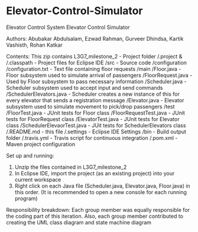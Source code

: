 # Elevator-Control-Simulator
Elevator Control System 
Elevator Control Simulator

Authors: Abubakar Abdulsalam, Ezwad Rahman, Gurveer Dhindsa, Kartik Vashisth, Rohan Katkar 

Contents:
This zip contains
	L3G7_milestone_2 - Project folder
		/.project & /.classpath - Project files for Eclipse IDE
		/src - Source code
			/configuration
				/configuration.txt - Text file containing floor requests
			/main
				/Floor.java - Floor subsystem used to simulate arrival of passengers
				/FloorRequest.java - Used by Floor subsystem to pass necessary information
				/Scheduler.java - Scheduler subsystem used to accept input and send commands
				/SchedulerElevators.java - Scheduler creates a new instance of this for every
				                           elevator that sends a registration message 
				/Elevator.java - Elevator subsystem used to simulate movement to pick/drop passengers
			/test
				/FloorTest.java - JUnit tests for Floor class
				/FloorRequestTest.java - JUnit tests for FloorRequest class
				/ElevatorTest.java - JUnit tests for Elevator class 
				/SchedulerElevaorTest.java - JUit tests for SchedulerElevators class
		/.README.md - this file 
		/.settings - Eclipse IDE Settings
		/bin - Build output folder
		/.travis.yml - Travis script for continuous integration
		/.pom.xml - Maven project configuration
		
Set up and running:
1. Unzip the files contained in L3G7_milestone_2
2. In Eclipse IDE, import the project (as an existing project) into your current workspace
3. Right click on each Java file (Scheduler.java, Elevator.java, Floor.java) in this order.
(It is recommended to open a new console for each running program)

Responsibility breakdown:
Each group member was equally responsible for the coding part of this iteration.
Also, each group member contributed to creating the UML class diagram and state machine diagram
